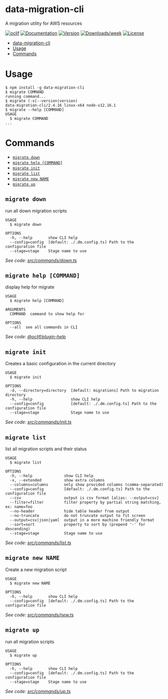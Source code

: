 # data-migration-cli

A migration utility for AWS resources

[![oclif](https://img.shields.io/badge/cli-oclif-brightgreen.svg)](https://oclif.io)
[![Documentation](https://img.shields.io/badge/documentation-view-blue)](https://data-migration.js.org/)
[![Version](https://img.shields.io/npm/v/data-migration-cli.svg)](https://npmjs.org/package/data-migration-cli)
[![Downloads/week](https://img.shields.io/npm/dw/data-migration-cli.svg)](https://npmjs.org/package/data-migration-cli)
[![License](https://img.shields.io/npm/l/data-migration-cli.svg)](https://github.com/drg-adaptive/data-migration/blob/master/package.json)

<!-- toc -->
* [data-migration-cli](#data-migration-cli)
* [Usage](#usage)
* [Commands](#commands)
<!-- tocstop -->

# Usage

<!-- usage -->
```sh-session
$ npm install -g data-migration-cli
$ migrate COMMAND
running command...
$ migrate (-v|--version|version)
data-migration-cli/2.4.16 linux-x64 node-v12.16.1
$ migrate --help [COMMAND]
USAGE
  $ migrate COMMAND
...
```
<!-- usagestop -->

# Commands

<!-- commands -->
* [`migrate down`](#migrate-down)
* [`migrate help [COMMAND]`](#migrate-help-command)
* [`migrate init`](#migrate-init)
* [`migrate list`](#migrate-list)
* [`migrate new NAME`](#migrate-new-name)
* [`migrate up`](#migrate-up)

## `migrate down`

run all down migration scripts

```
USAGE
  $ migrate down

OPTIONS
  -h, --help       show CLI help
  --config=config  [default: ./.dm.config.ts] Path to the configuration file
  --stage=stage    Stage name to use
```

_See code: [src/commands/down.ts](https://github.com/theBenForce/data-migration/blob/v2.4.16/src/commands/down.ts)_

## `migrate help [COMMAND]`

display help for migrate

```
USAGE
  $ migrate help [COMMAND]

ARGUMENTS
  COMMAND  command to show help for

OPTIONS
  --all  see all commands in CLI
```

_See code: [@oclif/plugin-help](https://github.com/oclif/plugin-help/blob/v2.2.3/src/commands/help.ts)_

## `migrate init`

Creates a basic configuration in the current directory

```
USAGE
  $ migrate init

OPTIONS
  -d, --directory=directory  [default: migrations] Path to migration directory
  -h, --help                 show CLI help
  --config=config            [default: ./.dm.config.ts] Path to the configuration file
  --stage=stage              Stage name to use
```

_See code: [src/commands/init.ts](https://github.com/theBenForce/data-migration/blob/v2.4.16/src/commands/init.ts)_

## `migrate list`

list all migration scripts and their status

```
USAGE
  $ migrate list

OPTIONS
  -h, --help              show CLI help
  -x, --extended          show extra columns
  --columns=columns       only show provided columns (comma-separated)
  --config=config         [default: ./.dm.config.ts] Path to the configuration file
  --csv                   output is csv format [alias: --output=csv]
  --filter=filter         filter property by partial string matching, ex: name=foo
  --no-header             hide table header from output
  --no-truncate           do not truncate output to fit screen
  --output=csv|json|yaml  output in a more machine friendly format
  --sort=sort             property to sort by (prepend '-' for descending)
  --stage=stage           Stage name to use
```

_See code: [src/commands/list.ts](https://github.com/theBenForce/data-migration/blob/v2.4.16/src/commands/list.ts)_

## `migrate new NAME`

Create a new migration script

```
USAGE
  $ migrate new NAME

OPTIONS
  -h, --help       show CLI help
  --config=config  [default: ./.dm.config.ts] Path to the configuration file
```

_See code: [src/commands/new.ts](https://github.com/theBenForce/data-migration/blob/v2.4.16/src/commands/new.ts)_

## `migrate up`

run all migration scripts

```
USAGE
  $ migrate up

OPTIONS
  -h, --help       show CLI help
  --config=config  [default: ./.dm.config.ts] Path to the configuration file
  --stage=stage    Stage name to use
```

_See code: [src/commands/up.ts](https://github.com/theBenForce/data-migration/blob/v2.4.16/src/commands/up.ts)_
<!-- commandsstop -->
